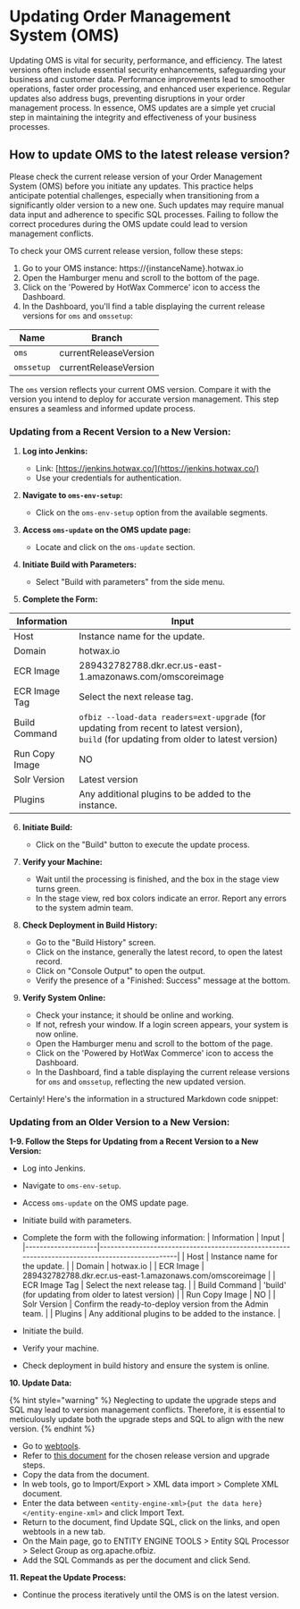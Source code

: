 # Updating Order Management System (OMS)

Updating OMS is vital for security, performance, and efficiency. The latest versions often include essential security enhancements, safeguarding your business and customer data. Performance improvements lead to smoother operations, faster order processing, and enhanced user experience. Regular updates also address bugs, preventing disruptions in your order management process. In essence, OMS updates are a simple yet crucial step in maintaining the integrity and effectiveness of your business processes.

## How to update OMS to the latest release version?

Please check the current release version of your Order Management System (OMS) before you initiate any updates. This practice helps anticipate potential challenges, especially when transitioning from a significantly older version to a new one. Such updates may require manual data input and adherence to specific SQL processes. Failing to follow the correct procedures during the OMS update could lead to version management conflicts. 

To check your OMS current release version, follow these steps:

1. Go to your OMS instance: https://{instanceName}.hotwax.io
2. Open the Hamburger menu and scroll to the bottom of the page.
3. Click on the 'Powered by HotWax Commerce' icon to access the Dashboard.
4. In the Dashboard, you'll find a table displaying the current release versions for `oms` and `omssetup`:

| Name       | Branch                |
|------------|-----------------------|
| `oms`        | currentReleaseVersion |
| `omssetup`   | currentReleaseVersion |

The `oms` version reflects your current OMS version. Compare it with the version you intend to deploy for accurate version management. This step ensures a seamless and informed update process.

### Updating from a Recent Version to a New Version:

1. **Log into Jenkins:**
   - Link: [https://jenkins.hotwax.co/](https://jenkins.hotwax.co/)
   - Use your credentials for authentication.

2. **Navigate to `oms-env-setup`:**
   - Click on the `oms-env-setup` option from the available segments.

3. **Access `oms-update` on the OMS update page:**
   - Locate and click on the `oms-update` section.

4. **Initiate Build with Parameters:**
   - Select "Build with parameters" from the side menu.

5. **Complete the Form:**

| Information            | Input                                                                                          |
|------------------------|------------------------------------------------------------------------------------------------|
| Host                   | Instance name for the update.                                                                  |
| Domain                 | hotwax.io                                                                                      |
| ECR Image              | 289432782788.dkr.ecr.us-east-1.amazonaws.com/omscoreimage                                    |
| ECR Image Tag          | Select the next release tag.                                                                   |
| Build Command          | `ofbiz --load-data readers=ext-upgrade` (for updating from recent to latest version),<br> `build` (for updating from older to latest version) |
| Run Copy Image         | NO                                                                                             |
| Solr Version           | Latest version                                      |
| Plugins                | Any additional plugins to be added to the instance.                                            |

6. **Initiate Build:**
   - Click on the "Build" button to execute the update process.

7. **Verify your Machine:**
   - Wait until the processing is finished, and the box in the stage view turns green.
   - In the stage view, red box colors indicate an error. Report any errors to the system admin team.

8. **Check Deployment in Build History:**
   - Go to the "Build History" screen.
   - Click on the instance, generally the latest record, to open the latest record.
   - Click on "Console Output" to open the output.
   - Verify the presence of a "Finished: Success" message at the bottom.

9. **Verify System Online:**
   - Check your instance; it should be online and working.
   - If not, refresh your window. If a login screen appears, your system is now online.
   - Open the Hamburger menu and scroll to the bottom of the page.
   - Click on the 'Powered by HotWax Commerce' icon to access the Dashboard.
   - In the Dashboard, find a table displaying the current release versions for `oms` and `omssetup`, reflecting the new updated version.

Certainly! Here's the information in a structured Markdown code snippet:

### Updating from an Older Version to a New Version:

**1-9. Follow the Steps for Updating from a Recent Version to a New Version:**
   - Log into Jenkins.
   - Navigate to `oms-env-setup`.
   - Access `oms-update` on the OMS update page.
   - Initiate build with parameters.
   - Complete the form with the following information:
| Information        | Input                                                                                          |
|--------------------|------------------------------------------------------------------------------------------------|
| Host               | Instance name for the update.                                                                  |
| Domain             | hotwax.io                                                                                      |
| ECR Image          | 289432782788.dkr.ecr.us-east-1.amazonaws.com/omscoreimage                                    |
| ECR Image Tag      | Select the next release tag.                                                                   |
| Build Command      | 'build' (for updating from older to latest version)                                           |
| Run Copy Image     | NO                                                                                             |
| Solr Version       | Confirm the ready-to-deploy version from the Admin team.                                      |
| Plugins            | Any additional plugins to be added to the instance.                                            |

   - Initiate the build.
   - Verify your machine.
   - Check deployment in build history and ensure the system is online.

**10. Update Data:**

{% hint style="warning" %}
Neglecting to update the upgrade steps and SQL may lead to version management conflicts. Therefore, it is essential to meticulously update both the upgrade steps and SQL to align with the new version.
{% endhint %}

   - Go to [webtools](https://{instanceName}.hotwax.io/webtools).
   - Refer to [this document](https://docs.google.com/document/d/1lfvjpqBiE__1fsCjq7VvQSSXjdRLVZg86zJIXDDK-zc/edit?hl=en&forcehl=1#heading=h.djn7rcq0batn) for the chosen release version and upgrade steps.
   - Copy the data from the document.
   - In web tools, go to Import/Export > XML data import > Complete XML document.
   - Enter the data between `<entity-engine-xml>{put the data here}</entity-engine-xml>` and click Import Text.
   - Return to the document, find Update SQL, click on the links, and open webtools in a new tab.
   - On the Main page, go to ENTITY ENGINE TOOLS > Entity SQL Processor > Select Group as org.apache.ofbiz.
   - Add the SQL Commands as per the document and click Send.

**11. Repeat the Update Process:**
   - Continue the process iteratively until the OMS is on the latest version.
   
